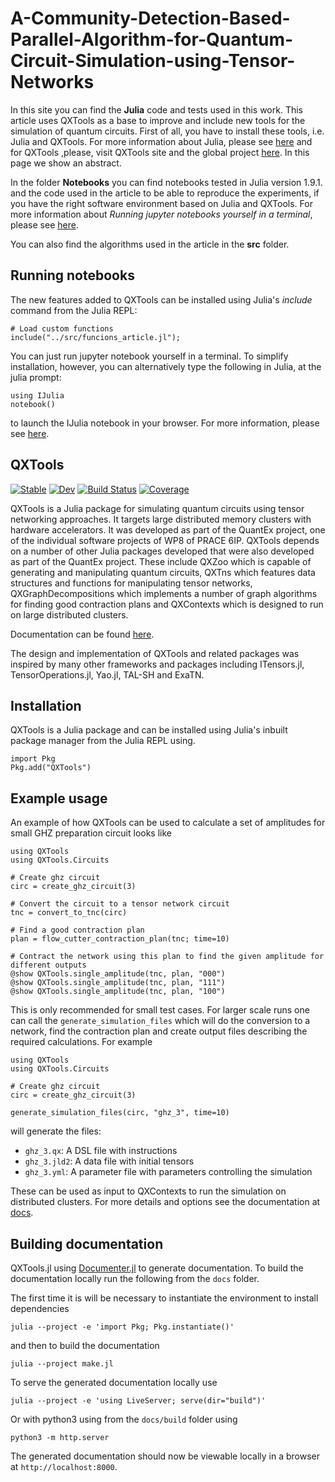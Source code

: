 # A-Community-Detection-Based-Parallel-Algorithm-for-Quantum-Circuit-Simulation-using-Tensor-Networks
In this site you can find the **Julia** code and tests used in this work.
This article uses QXTools as a base to improve and include new tools for the simulation of quantum circuits. First of all, you have to install these tools, i.e. Julia and QXTools.
For more information about Julia, please see [here](https://julialang.org/) and for QXTools ,please, visit QXTools site and the global project [here](https://github.com/JuliaQX). In this page we show an abstract.



In the folder **Notebooks** you can find notebooks tested in Julia version 1.9.1. and the code used in the article to be able to reproduce the experiments, if you have the right software environment based on Julia and QXTools. For more information about *Running jupyter notebooks yourself in a terminal*, please see [here](https://julialang.github.io/IJulia.jl/stable/manual/running/). 


You can also find the algorithms used in the article in the **src** folder.

## Running notebooks

The new features added to  QXTools can be installed using Julia's *include* command from the Julia REPL:

```
# Load custom functions
include("../src/funcions_article.jl");
```
You can just run jupyter notebook yourself in a terminal. To simplify installation, however, you can alternatively type the following in Julia, at the julia prompt:

```
using IJulia
notebook()
```
to launch the IJulia notebook in your browser. For more information, please see [here](https://julialang.github.io/IJulia.jl/stable/manual/running/).

## QXTools

[![Stable](https://img.shields.io/badge/docs-stable-blue.svg)](https://JuliaQX.github.io/QXTools.jl/stable)
[![Dev](https://img.shields.io/badge/docs-dev-blue.svg)](https://JuliaQX.github.io/QXTools.jl/dev)
[![Build Status](https://github.com/JuliaQX/QXTools.jl/workflows/CI/badge.svg)](https://github.com/JuliaQX/QXTools.jl/actions)
[![Coverage](https://codecov.io/gh/JuliaQX/QXTools.jl/branch/master/graph/badge.svg)](https://codecov.io/gh/JuliaQX/QXTools.jl)

QXTools is a Julia package for simulating quantum circuits using tensor networking approaches. It targets large distributed memory clusters with hardware
accelerators. It was developed as part of the QuantEx project, one of the individual software projects of WP8 of PRACE 6IP.
QXTools depends on a number of other Julia packages developed that were also developed as part of the QuantEx project. These include QXZoo which
is capable of generating and manipulating quantum circuits, QXTns which features data structures and functions for manipulating tensor networks,
QXGraphDecompositions which implements a number of graph algorithms for finding good contraction plans and QXContexts which is designed to run on large distributed
clusters.

Documentation can be found [here](https://JuliaQX.github.io/QXTools.jl/dev). 

The design and implementation of QXTools and related packages was inspired by many other frameworks and packages including ITensors.jl, TensorOperations.jl,
Yao.jl, TAL-SH and ExaTN.

## Installation

QXTools is a Julia package and can be installed using Julia's inbuilt package manager from the Julia REPL using.

```
import Pkg
Pkg.add("QXTools")
```

## Example usage

An example of how QXTools can be used to calculate a set of amplitudes for small GHZ preparation circuit looks like

```
using QXTools
using QXTools.Circuits

# Create ghz circuit
circ = create_ghz_circuit(3)

# Convert the circuit to a tensor network circuit
tnc = convert_to_tnc(circ)

# Find a good contraction plan
plan = flow_cutter_contraction_plan(tnc; time=10)

# Contract the network using this plan to find the given amplitude for different outputs
@show QXTools.single_amplitude(tnc, plan, "000")
@show QXTools.single_amplitude(tnc, plan, "111")
@show QXTools.single_amplitude(tnc, plan, "100")
```

This is only recommended for small test cases. For larger scale runs one can call the `generate_simulation_files`
which will do the conversion to a network, find the contraction plan and create output files describing the required
calculations. For example

```
using QXTools
using QXTools.Circuits

# Create ghz circuit
circ = create_ghz_circuit(3)

generate_simulation_files(circ, "ghz_3", time=10)
```

will generate the files:
- `ghz_3.qx`: A DSL file with instructions
- `ghz_3.jld2`: A data file with initial tensors
- `ghz_3.yml`: A parameter file with parameters controlling the simulation

These can be used as input to QXContexts to run the simulation on distributed clusters.
For more details and options see the documentation at [docs](https://juliaqx.github.io/QXContexts.jl/dev/).


## Building documentation

QXTools.jl using [Documenter.jl](https://juliadocs.github.io/Documenter.jl/stable/) to generate documentation. To build
the documentation locally run the following from the `docs` folder.

The first time it is will be necessary to instantiate the environment to install dependencies

```
julia --project -e 'import Pkg; Pkg.instantiate()'
```

and then to build the documentation

```
julia --project make.jl
```

To serve the generated documentation locally use

```
julia --project -e 'using LiveServer; serve(dir="build")'
```

Or with python3 using from the `docs/build` folder using

```
python3 -m http.server
```

The generated documentation should now be viewable locally in a browser at `http://localhost:8000`.
